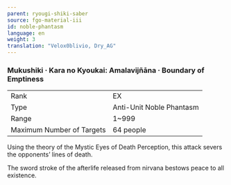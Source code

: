 ```yaml
---
parent: ryougi-shiki-saber
source: fgo-material-iii
id: noble-phantasm
language: en
weight: 3
translation: "Velox0blivio, Dry_AG"
---
```


### Mukushiki · Kara no Kyoukai: Amalavijñāna · Boundary of Emptiness

<table>
  <tr><td>Rank</td><td>EX</td></tr>
  <tr><td>Type</td><td>Anti-Unit Noble Phantasm</td></tr>
  <tr><td>Range</td><td>1~999</td></tr>
  <tr><td>Maximum Number of Targets</td><td>64 people</td></tr>
</table>

Using the theory of the Mystic Eyes of Death Perception, this attack severs the opponents’ lines of death.

The sword stroke of the afterlife released from nirvana bestows peace to all existence.
